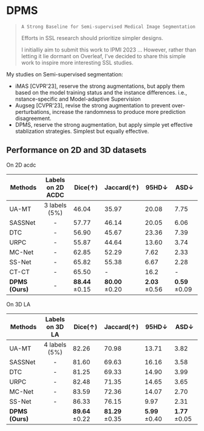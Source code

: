# DPMS
> `A Strong Baseline for Semi-supervised Medical Image Segmentation`
> 
> Efforts in SSL research should prioritize simpler designs.
>
> I initialliy aim to submit this work to IPMI 2023 ... However, rather than letting it lie dormant on Overleaf, I've decided to share this simple work to inspire more interesting SSL studies.


My studies on Semi-supervised segmentation:
- iMAS [CVPR'23], reserve the strong augmentations, but apply them based on the model training status and the instance differences. i.e., nstance-specific and Model-adaptive Supervision
- Augseg [CVPR'23], revise the strong augmentation to prevent over-perturbations, increase the randomness to produce more prediction disagreement.
- DPMS, reserve the strong augmentation, but apply simple yet effective stablization strategies. Simplest but equally effective.

## Performance on 2D and 3D datasets

On 2D acdc

| Methods         | Labels on 2D ACDC | Dice($\uparrow$)     | Jaccard($\uparrow$)  | 95HD$\downarrow$    | ASD$\downarrow$     |
| --------------- | :---------------: | -------------------- | -------------------- | ------------------- | ------------------- |
| UA-MT           |   3 labels (5%)   | 46.04                | 35.97                | 20.08               | 7.75                |
| SASSNet         |         -         | 57.77                | 46.14                | 20.05               | 6.06                |
| DTC             |         -         | 56.90                | 45.67                | 23.36               | 7.39                |
| URPC            |         -         | 55.87                | 44.64                | 13.60               | 3.74                |
| MC-Net          |         -         | 62.85                | 52.29                | 7.62                | 2.33                |
| SS-Net          |         -         | 65.82                | 55.38                | 6.67                | 2.28                |
| CT-CT           |         -         | 65.50                | -                    | 16.2                | -                   |
| **DPMS (Ours)** |         -         | **88.44** $\pm 0.15$ | **80.00** $\pm 0.20$ | **2.03** $\pm 0.56$ | **0.59** $\pm 0.09$ |




On 3D LA

| Methods         | Labels on 3D LA | Dice($\uparrow$) | Jaccard($\uparrow$) | 95HD$\downarrow$ | ASD$\downarrow$ |
| --------------- | :-------------: | ---------------- | ------------------- | ---------------- | --------------- |
| UA-MT           |    4 labels (5%)    | 82.26            | 70.98               | 13.71            | 3.82            |
| SASSNet         |        -        | 81.60            | 69.63               | 16.16            | 3.58            |
| DTC             |        -        | 81.25            | 69.33               | 14.90            | 3.99            |
| URPC            |        -        | 82.48            | 71.35               | 14.65            | 3.65            |
| MC-Net          |        -        | 83.59            | 72.36               | 14.07            | 2.70            |
| SS-Net          |        -        | 86.33            | 76.15               | 9.97             | 2.31            |
| **DPMS (Ours)** |                 | **89.64**  $\pm 0.22$      |     **81.29** $\pm 0.35$            |        **5.99** $\pm 0.40$      | **1.77** $\pm 0.05$ |



